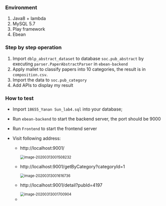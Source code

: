 ### Environment

1. Java8 + lambda
2. MySQL 5.7
3. Play framework
4. Ebean

### Step by step operation

1. Import  `dblp_abstract_dataset` to database `soc.pub_abstract` by executing `parser.PaperAbstractParser` in `ebean-backend`
2. Apply mallet  to classify papers into 10 categories, the result is in `composition.csv`.
3. Import the data to `soc.pub_category`
4. Add  APIs to display my result

### How to test

- Import `18655_Yanan Sun_lab4.sql` into your database;

- Run `ebean-backend` to start the backend server, the port should be 9000

- Run `Frontend` to start the frontend server

- Visit following address:

  - http://localhost:9001/

    <img src="C:\Users\hityn\AppData\Roaming\Typora\typora-user-images\image-20200313001508232.png" alt="image-20200313001508232" style="zoom:80%;" />

  - http://localhost:9001/getByCategory?categoryId=1

    <img src="C:\Users\hityn\AppData\Roaming\Typora\typora-user-images\image-20200313001616736.png" alt="image-20200313001616736" style="zoom:80%;" />

  - http://localhost:9001/detail?pubId=4197

    <img src="C:\Users\hityn\AppData\Roaming\Typora\typora-user-images\image-20200313001700904.png" alt="image-20200313001700904" style="zoom:80%;" />

  - 

  